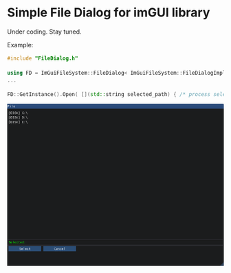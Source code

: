 # Simple File Dialog for imGUI library

Under coding. Stay tuned.

Example:

```cpp
#include "FileDialog.h"

using FD = ImGuiFileSystem::FileDialog< ImGuiFileSystem::FileDialogImpl >;
...

FD::GetInstance().Open( [](std::string selected_path) { /* process selected path */ } );

```
![](FileDialog.gif)
